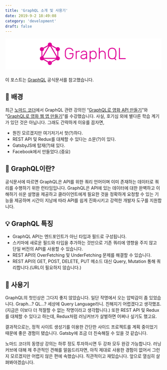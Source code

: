 ```yaml
---
title: 'GraphQL 소개 및 사용기'
date: 2019-9-2 18:49:08
category: 'development'
draft: false
---
```


![](./images/graphql-logo.png)

####

이 포스트는 [GraphQL](https://graphql-kr.github.io/) 공식문서를 참고했습니다.

## 📝 배경

최근 [노마드 코더](https://academy.nomadcoders.co)에서 GraphQL 관련 강의인 <q>[GraphQL로 영화 API 만들기](https://academy.nomadcoders.co/courses/enrolled/357405)</q>와 <q>[GraphQL로 영화 웹 앱 만들기](https://academy.nomadcoders.co/courses/enrolled/364948)</q>를 수강했습니다. 사실, 호기심 외에 별다른 학습 계기가 있던 것은 아닙니다. 그래도 간략하게 이유를 꼽자면,

-   뭔진 모르겠지만 여기저기서 핫(?)하다.
-   REST API 및 Redux를 대체할 수 있다는 소문(?)이 있다.
-   GatsbyJS에 탑재(?)돼 있다.
-   Facebook에서 만들었다.(중요)

## 💎 GraphQL이란?

공식문서에 따르면 GraphQL은 API를 위한 쿼리 언어이며 이미 존재하는 데이터로 쿼리를 수행하기 위한 런타임입니다. GraphQL은 API에 있는 데이터에 대한 완벽하고 이해하기 쉬운 설명을 제공하고 클라이언트에게 필요한 것을 정확하게 요청할 수 있는 기능을 제공하며 시간이 지남에 따라 API를 쉽게 진화시키고 강력한 개발자 도구를 지원합니다.

## 💡 GraphQL 특징

-   GraphQL API는 엔드포인트가 아닌 타입과 필드로 구성됩니다.
-   스키마에 새로운 필드와 타입을 추가하는 것만으로 기존 쿼리에 영향을 주지 않고 단일 버전의 API를 사용할 수 있습니다.
-   REST API의 OverFetching 및 UnderFetching 문제를 해결할 수 있습니다.
-   REST API의 GET, POST, DELETE, PUT 메소드 대신 Query, Mutation 통해 쿼리합니다.(URL이 필요하지 않습니다.)

## 📝 사용기

GraphQL의 첫인상은 그다지 좋지 않았습니다. 일단 작명에서 오는 압박감이 좀 있었습니다. Graph...? QL...? 세상에 Query Language라니. 친해지기 어렵겠다고 생각했죠.(지금은 이보다 더 적절할 수 없는 작명이라고 생각합니다.) 또한 REST API 및 Redux를 대체할 수 있다고 하는데, Redux처럼 러닝커브가 살벌하면 어쩌나 싶기도 했고요.

결과적으로는, 정적 사이트 생성기를 이용한 간단한 사이드 프로젝트를 계획 중이었기 때문에 좋은 경험이 됐습니다. Gatsby에 조금 더 친숙해질 수 있을 것 같습니다.

노마드 코더의 동영상 강의는 하루 정도 투자하시면 두 강좌 모두 완강 가능합니다. 러닝커브에 대해 제 주관적인 견해를 말씀드리자면, 아직 제대로 사용한 경험이 없어서 그런지 모르겠지만 어렵지 않은 편에 속했습니다. 직관적이고 재밌습니다. 앞으로 열심히 살펴봐야겠습니다.
